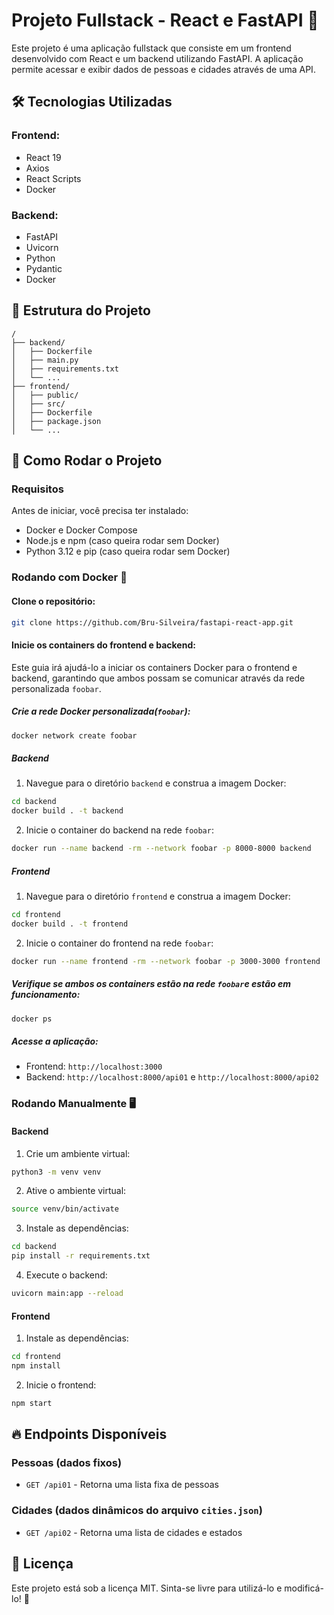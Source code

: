 # Projeto Fullstack - React e FastAPI 🚀

Este projeto é uma aplicação fullstack que consiste em um frontend desenvolvido com React e um backend utilizando FastAPI. A aplicação permite acessar e exibir dados de pessoas e cidades através de uma API.

## 🛠️ Tecnologias Utilizadas

### Frontend:
- React 19
- Axios
- React Scripts
- Docker

### Backend:
- FastAPI
- Uvicorn
- Python
- Pydantic
- Docker

## 📂 Estrutura do Projeto

```
/
├── backend/                
│   ├── Dockerfile
│   ├── main.py
│   ├── requirements.txt
│   └── ...
├── frontend/              
│   ├── public/
│   ├── src/
│   ├── Dockerfile
│   ├── package.json
│   └── ...

```

## 🚀 Como Rodar o Projeto

### Requisitos
Antes de iniciar, você precisa ter instalado:
- Docker e Docker Compose
- Node.js e npm (caso queira rodar sem Docker)
- Python 3.12 e pip (caso queira rodar sem Docker)

### Rodando com Docker 🐳

#### Clone o repositório:
```sh
git clone https://github.com/Bru-Silveira/fastapi-react-app.git
```

#### Inicie os containers do frontend e backend:
Este guia irá ajudá-lo a iniciar os containers Docker para o frontend e backend, garantindo que ambos possam se comunicar através da rede personalizada `foobar`.

##### Crie a rede Docker personalizada(`foobar`):
```sh
docker network create foobar
```

##### Backend
1. Navegue para o diretório `backend` e construa a imagem Docker:
```sh
cd backend
docker build . -t backend
```
2. Inicie o container do backend na rede `foobar`:
```sh 
docker run --name backend -rm --network foobar -p 8000-8000 backend
```
    
##### Frontend
1. Navegue para o diretório `frontend` e construa a imagem Docker:
```sh
cd frontend
docker build . -t frontend
```

2. Inicie o container do frontend na rede `foobar`:
```sh 
docker run --name frontend -rm --network foobar -p 3000-3000 frontend
```

##### Verifique se ambos os containers estão na rede `foobar`e estão em funcionamento:
```sh
docker ps
```

##### Acesse a aplicação:
- Frontend: `http://localhost:3000`
- Backend: `http://localhost:8000/api01` e `http://localhost:8000/api02`
  
### Rodando Manualmente 🖥️

#### Backend

1. Crie um ambiente virtual:
```sh
python3 -m venv venv
```

2. Ative o ambiente virtual:
```sh
source venv/bin/activate
```

3. Instale as dependências:
```sh
cd backend
pip install -r requirements.txt
```

4. Execute o backend:
```sh
uvicorn main:app --reload
```

#### Frontend
1. Instale as dependências:
```sh
cd frontend
npm install
   ```
2. Inicie o frontend:
```sh
npm start
```

## 🔥 Endpoints Disponíveis

### Pessoas (dados fixos)
- `GET /api01` - Retorna uma lista fixa de pessoas

### Cidades (dados dinâmicos do arquivo `cities.json`)
- `GET /api02` - Retorna uma lista de cidades e estados

## 📜 Licença
Este projeto está sob a licença MIT. Sinta-se livre para utilizá-lo e modificá-lo! 🎉
